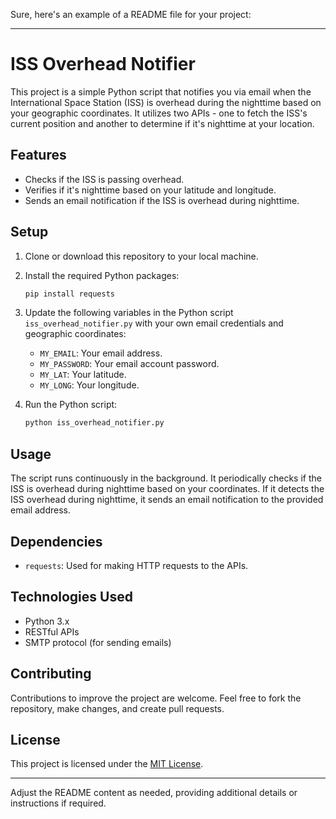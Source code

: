 Sure, here's an example of a README file for your project:

---

# ISS Overhead Notifier

This project is a simple Python script that notifies you via email when the International Space Station (ISS) is overhead during the nighttime based on your geographic coordinates. It utilizes two APIs - one to fetch the ISS's current position and another to determine if it's nighttime at your location.

## Features

- Checks if the ISS is passing overhead.
- Verifies if it's nighttime based on your latitude and longitude.
- Sends an email notification if the ISS is overhead during nighttime.

## Setup

1. Clone or download this repository to your local machine.

2. Install the required Python packages:
   ```bash
   pip install requests
   ```

3. Update the following variables in the Python script `iss_overhead_notifier.py` with your own email credentials and geographic coordinates:
   - `MY_EMAIL`: Your email address.
   - `MY_PASSWORD`: Your email account password.
   - `MY_LAT`: Your latitude.
   - `MY_LONG`: Your longitude.

4. Run the Python script:
   ```bash
   python iss_overhead_notifier.py
   ```

## Usage

The script runs continuously in the background. It periodically checks if the ISS is overhead during nighttime based on your coordinates. If it detects the ISS overhead during nighttime, it sends an email notification to the provided email address.

## Dependencies

- `requests`: Used for making HTTP requests to the APIs.

## Technologies Used

- Python 3.x
- RESTful APIs
- SMTP protocol (for sending emails)

## Contributing

Contributions to improve the project are welcome. Feel free to fork the repository, make changes, and create pull requests.

## License

This project is licensed under the [MIT License](LICENSE).

---

Adjust the README content as needed, providing additional details or instructions if required.
